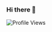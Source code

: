 ### Hi there 👋

![Profile Views](https://komarev.com/ghpvc/?username=Sudip-Bhowmick&color=brightgreen)

<!--
**Sudip-Bhowmick/Sudip-Bhowmick** is a ✨ _special_ ✨ repository because its `README.md` (this file) appears on your GitHub profile.

Here are some ideas to get you started:

- 🔭 I’m currently working on ...
- 🌱 I’m currently learning ...
- 👯 I’m looking to collaborate on ...
- 🤔 I’m looking for help with ...
- 💬 Ask me about ...
- 📫 How to reach me: ...
- 😄 Pronouns: ...
- ⚡ Fun fact: ...
-->
